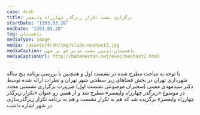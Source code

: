 ```yaml
---
case: 4rah
title: برگزاری نشست تکرار زیرگذر چهارراه ولیعصر
startDate: "1393,03,28"
endDate: "1393,03,28"
tag: باهمستان
mediaType: image
media: /assets/4rah/img/slide-neshast2.jpg
mediaCaption: باهمستان-دومین نشست مدنی حق بر شهر
mediaCaptionUrl: http://bahamestan.net/exec/neshast2.html
---
```

با توجه به مباحث مطرح شده در نشست اول و همچنین با بررسی برنامه پنج ساله شهرداری تهران در بخش فضاهای زیر سطحی شهر تهران و نظرات ارائه شده توسط دکتر سیدمهدی معینی (سخنران موضوعی نشست اول) ضرورت برگزاری نشستی مجدد در موضوع «زیرگذر چهارراه ولیعصر» مطرح شد و از همین رو عنوان «تکرار زیرگذر چهارراه ولیعصر» برگزیده شد که هم به تکرار نشست و هم به برنامه تکرار زیرگذرسازی در شهر اشاره داشت.
